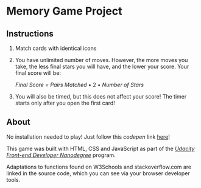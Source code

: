 # Memory Game Project

## Instructions

1. Match cards with identical icons
2. You have unlimited number of moves. However, the more moves you take, the less final stars you will have, and the lower your score.
Your final score will be:  

    *Final Score = Pairs Matched* • 2 • *Number of Stars*

3. You will also be timed, but this does not affect your score! The timer starts only after you open the first card!

## About

No installation needed to play! Just follow this *codepen* link [here](https://codepen.io/DayTimeChunks/pen/ZozVmp)!  

This game was built with HTML, CSS and JavaScript as part of the [*Udacity Front-end Developer Nanodegree*](https://eu.udacity.com/course/front-end-web-developer-nanodegree--nd001) program.

Adaptations to functions found on W3Schools and stackoverflow.com are linked in the source code, which you can see via your browser developer tools.  
